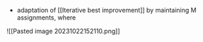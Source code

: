 - adaptation of [[Iterative best improvement]] by maintaining M assignments, where 


![[Pasted image 20231022152110.png]]